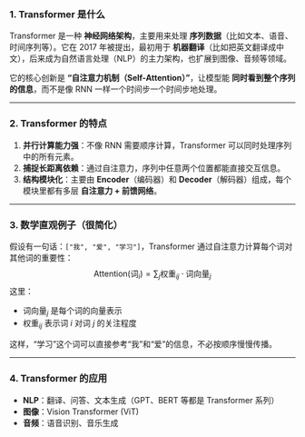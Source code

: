 ### 1. Transformer 是什么

Transformer 是一种 **神经网络架构**，主要用来处理 **序列数据**（比如文本、语音、时间序列等）。它在 2017 年被提出，最初用于 **机器翻译**（比如把英文翻译成中文），后来成为自然语言处理（NLP）的主力架构，也扩展到图像、音频等领域。

它的核心创新是 **“自注意力机制（Self-Attention）”**，让模型能 **同时看到整个序列的信息**，而不是像 RNN 一样一个时间步一个时间步地处理。

------

### 2. Transformer 的特点

1. **并行计算能力强**：不像 RNN 需要顺序计算，Transformer 可以同时处理序列中的所有元素。
2. **捕捉长距离依赖**：通过自注意力，序列中任意两个位置都能直接交互信息。
3. **结构模块化**：主要由 **Encoder**（编码器）和 **Decoder**（解码器）组成，每个模块里都有多层 **自注意力 + 前馈网络**。

------

### 3. 数学直观例子（很简化）

假设有一句话：`["我", "爱", "学习"]`，Transformer 通过自注意力计算每个词对其他词的重要性：
$$
\text{Attention}(\text{词}_i) = \sum_j \text{权重}_{ij} \cdot \text{词向量}_j
$$
这里：

- $\text{词向量}_j$ 是每个词的向量表示
- $\text{权重}_{ij}$ 表示词 $i$ 对词 $j$ 的关注程度

这样，“学习”这个词可以直接参考“我”和“爱”的信息，不必按顺序慢慢传播。

------

### 4. Transformer 的应用

- **NLP**：翻译、问答、文本生成（GPT、BERT 等都是 Transformer 系列）
- **图像**：Vision Transformer (ViT)
- **音频**：语音识别、音乐生成